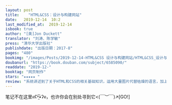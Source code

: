 ```yaml
---
layout: post
title:    "HTML&CSS：设计与构建网站"
date:   2019-12-14  10:2 
last_modified_at:  2019-12-14 
isbook: true
author: "[美]Jon Duckett"
translator: "刘涛、陈学敏"
press: "清华大学出版社"
publishdate: "出版日期：2017-8"
pages: "480"
bookimg: "/images/Posts/2019-12-14-HTML&CSS 设计与构建网站/HTML&CSS_设计与构建网站.jpg"
doubanurl: "https://book.douban.com/subject/6585090/"
readdate: "2019-12-"
booktag: "网页制作"
stars: "★★★★★ " 
review: "系统讲述到了关于HTML和CSS的相关基础知识，运用大量图片代替枯燥的语言，加上精美的排版，不仅很好的讲述了这门设计语言，还能够激发初学者的阅读兴趣，同时配有大量实例进行练习，是一本对于初学者很友好的工具类丛书。"
---
```


笔记不在这里ฅʕ•̫͡•ʔฅ，也许你会在别处寻到它<(￣︶￣)↗[GO!]
